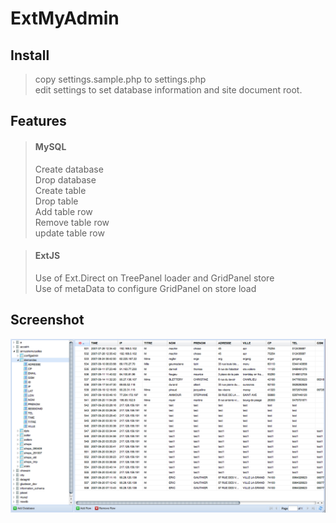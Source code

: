 ExtMyAdmin
=================


Install
--------------
>copy settings.sample.php to settings.php  
>edit settings to set database information and site document root.  

Features
--------------
> #### MySQL 
>
>Create database  
>Drop database  
>Create table  
>Drop table  
>Add table row  
>Remove table row  
>update table row  

> #### ExtJS
>
>Use of Ext.Direct on TreePanel loader and GridPanel store  
>Use of metaData to configure GridPanel on store load

Screenshot
--------------
![Server return for the read methode][1]

[1]: https://github.com/goldledoigt/ExtMyAdmin/raw/master/screenshot.png
